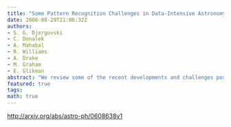 ```yaml
---
title: "Some Pattern Recognition Challenges in Data-Intensive Astronomy"
date: 2006-08-29T21:06:32Z
authors:
- S. G. Djorgovski
- C. Donalek
- A. Mahabal
- R. Williams
- A. Drake
- M. Graham
- E. Glikman
abstract: "We review some of the recent developments and challenges posed by the data analysis in modern digital sky surveys, which are representative of the information-rich astronomy in the context of Virtual Observatory. Illustrative examples include the problems of an automated star-galaxy classification in complex and heterogeneous panoramic imaging data sets, and an automated, iterative, dynamical classification of transient events detected in synoptic sky surveys. These problems offer good opportunities for productive collaborations between astronomers and applied computer scientists and statisticians, and are representative of the kind of challenges now present in all data-intensive fields. We discuss briefly some emergent types of scalable scientific data analysis systems with a broad applicability."
featured: true
tags:
math: true
---
```

http://arxiv.org/abs/astro-ph/0608638v1
